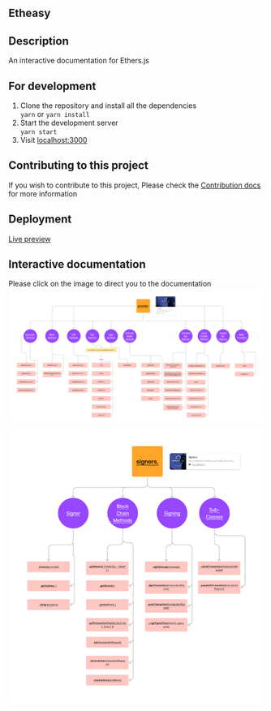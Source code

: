 ## Etheasy

## Description
An interactive documentation for Ethers.js

## For development 
1. Clone the repository and install all the dependencies <br/> 
    `yarn` or `yarn install`
2. Start the development server <br/>
    `yarn start`
3. Visit [localhost:3000](http://localhost:3000)

## Contributing to this project
If you wish to contribute to this project,
Please check the [Contribution docs](./readme/Contribution.md) for more information

## Deployment
[Live preview](https://etheasy.web.app)

## Interactive documentation
Please click on the image to direct you to the documentation
[![Ethers.js Providers](./readme/Ethers.jsProviders.jpg)](https://www.figma.com/file/cOlNwDE6KGtNEtq9jnuKmT/Ethers.js-Providers?node-id=0%3A1)
[![Ethers.js Signers](./readme/Ethers.jsSigners.jpg)](https://www.figma.com/file/cOlNwDE6KGtNEtq9jnuKmT/Ethers.js-Providers?node-id=0%3A1) 
